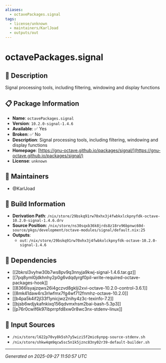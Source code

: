 ```yaml
---
aliases:
  - octavePackages.signal
tags:
  - license/unknown
  - maintainers/KarlJoad
  - outputs/out
---
```


# octavePackages.signal

## 📝 Description

Signal processing tools, including filtering, windowing and display functions

## 📋 Package Information

- **Name**: `octavePackages.signal`
- **Version**: `10.2.0-signal-1.4.6`
- **Available**: ✅ Yes
- **Broken**: ✅ No
- **Description**: Signal processing tools, including filtering, windowing and display functions
- **Homepage**: [https://gnu-octave.github.io/packages/signal/](https://gnu-octave.github.io/packages/signal/)
- **License**: `unknown`
## 👥 Maintainers

- @KarlJoad


## 🔧 Build Information

- **Derivation Path**: `/nix/store/29bskq91rw70xhx3j4fwbkxlckpnyfdk-octave-10.2.0-signal-1.4.6.drv`
- **Source Position**: `/nix/store/ns30sqxb36k8jrds8z18rv96bpnwc60d-source/pkgs/development/octave-modules/signal/default.nix:25`
- **Outputs**:
  - `out`:  `/nix/store/29bskq91rw70xhx3j4fwbkxlckpnyfdk-octave-10.2.0-signal-1.4.6`

## 🔗 Dependencies

- [[2bkrsl3vyhw30b7ws8pv9q3nnyja9kwj-signal-1.4.6.tar.gz]]
- [[7pq8yml0jdkhnhy2p0g6vdqdyrgf0pil-write-required-octave-packages-hook]]
- [[8366lsyajzqws26i4gczvd8gklji2xvi-octave-10.2.0-control-3.6.1]]
- [[8mk41daw4rs3rlwfmx7fg4wf712fnmhz-octave-10.2.0]]
- [[b4pa5k4if2jl33f1ynicjwz2nihy4z3c-texinfo-7.2]]
- [[bjsb6wdjykafnkixq156qdvmxhsm2bai-bash-5.3p3]]
- [[p76r0cwlf6k97ibprrpfd8xw0r8wc3nx-stdenv-linux]]

## 📁 Input Sources

- `/nix/store/l622p70vy8k5sh7y5wizi5f2mic6ynpg-source-stdenv.sh`
- `/nix/store/shkw4qm9qcw5sc5n1k5jznc83ny02r39-default-builder.sh`

---
*Generated on 2025-09-27 11:50:57 UTC*
